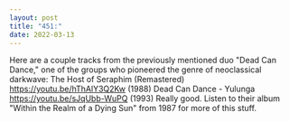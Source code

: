 ```yaml
---
layout: post
title: "451:"
date: 2022-03-13
---
```


Here are a couple tracks from the previously mentioned duo "Dead Can Dance," one of the groups who pioneered the genre of neoclassical darkwave:
 The Host of Seraphim (Remastered)
https://youtu.be/hThAlY3Q2Kw (1988)
 Dead Can Dance - Yulunga
https://youtu.be/sJqUbb-WuPQ (1993) Really good. Listen to their album "Within the Realm of a Dying Sun" from 1987 for more of this stuff.
